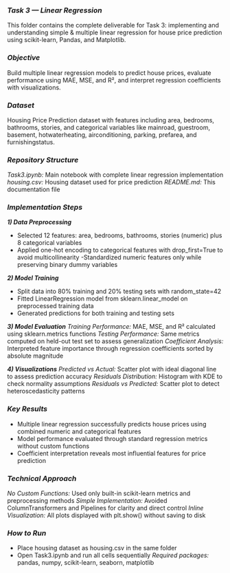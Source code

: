 ### **_Task 3 — Linear Regression_**
This folder contains the complete deliverable for Task 3: implementing and understanding simple & multiple linear regression for house price prediction using scikit-learn, Pandas, and Matplotlib.

### **_Objective_**
Build multiple linear regression models to predict house prices, evaluate performance using MAE, MSE, and R², and interpret regression coefficients with visualizations.

### **_Dataset_**
Housing Price Prediction dataset with features including area, bedrooms, bathrooms, stories, and categorical variables like mainroad, guestroom, basement, hotwaterheating, airconditioning, parking, prefarea, and furnishingstatus.

### **_Repository Structure_**
_Task3.ipynb:_ Main notebook with complete linear regression implementation
_housing.csv:_ Housing dataset used for price prediction
_README.md:_ This documentation file

### **_Implementation Steps_**
**_1) Data Preprocessing_**
- Selected 12 features: area, bedrooms, bathrooms, stories (numeric) plus 8 categorical variables
- Applied one-hot encoding to categorical features with drop_first=True to avoid multicollinearity
-Standardized numeric features only while preserving binary dummy variables

**_2) Model Training_**
- Split data into 80% training and 20% testing sets with random_state=42
- Fitted LinearRegression model from sklearn.linear_model on preprocessed training data
- Generated predictions for both training and testing sets

**_3) Model Evaluation_**
_Training Performance:_ MAE, MSE, and R² calculated using sklearn.metrics functions
_Testing Performance:_ Same metrics computed on held-out test set to assess generalization
_Coefficient Analysis:_ Interpreted feature importance through regression coefficients sorted by absolute magnitude

**_4) Visualizations_**
_Predicted vs Actual:_ Scatter plot with ideal diagonal line to assess prediction accuracy
_Residuals Distribution:_ Histogram with KDE to check normality assumptions
_Residuals vs Predicted:_ Scatter plot to detect heteroscedasticity patterns

### **_Key Results_**
- Multiple linear regression successfully predicts house prices using combined numeric and categorical features
- Model performance evaluated through standard regression metrics without custom functions
- Coefficient interpretation reveals most influential features for price prediction

### **_Technical Approach_**
_No Custom Functions:_ Used only built-in scikit-learn metrics and preprocessing methods
_Simple Implementation:_ Avoided ColumnTransformers and Pipelines for clarity and direct control
_Inline Visualization:_ All plots displayed with plt.show() without saving to disk

### **_How to Run_**
- Place housing dataset as housing.csv in the same folder
- Open Task3.ipynb and run all cells sequentially
_Required packages:_ pandas, numpy, scikit-learn, seaborn, matplotlib
